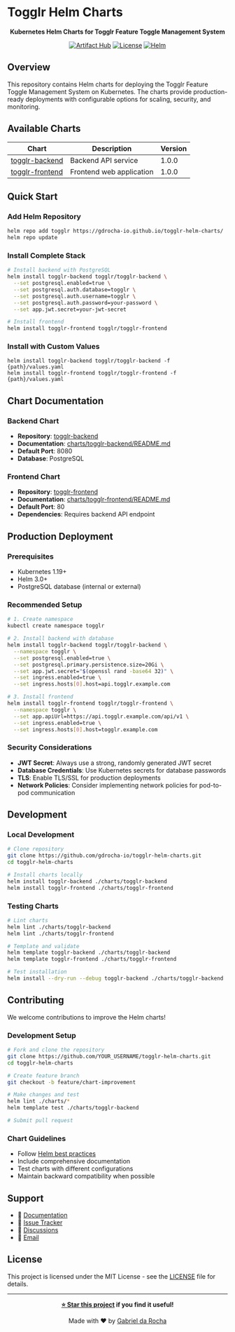 # Togglr Helm Charts

<div align="center">

**Kubernetes Helm Charts for Togglr Feature Toggle Management System**

[![Artifact Hub](https://img.shields.io/endpoint?url=https://artifacthub.io/badge/repository/togglr)](https://artifacthub.io/packages/search?repo=togglr)
[![License](https://img.shields.io/badge/license-MIT-green.svg)](LICENSE)
[![Helm](https://img.shields.io/badge/helm-v3-blue.svg)](https://helm.sh/)

</div>

## Overview

This repository contains Helm charts for deploying the Togglr Feature Toggle Management System on Kubernetes. The charts provide production-ready deployments with configurable options for scaling, security, and monitoring.

## Available Charts

| Chart | Description | Version |
|-------|-------------|---------|
| [togglr-backend](./charts/togglr-backend) | Backend API service | 1.0.0 |
| [togglr-frontend](./charts/togglr-frontend) | Frontend web application | 1.0.0 |

## Quick Start

### Add Helm Repository

```bash
helm repo add togglr https://gdrocha-io.github.io/togglr-helm-charts/
helm repo update
```

### Install Complete Stack

```bash
# Install backend with PostgreSQL
helm install togglr-backend togglr/togglr-backend \
  --set postgresql.enabled=true \
  --set postgresql.auth.database=togglr \
  --set postgresql.auth.username=togglr \
  --set postgresql.auth.password=your-password \
  --set app.jwt.secret=your-jwt-secret

# Install frontend
helm install togglr-frontend togglr/togglr-frontend
```

### Install with Custom Values
```
helm install togglr-backend togglr/togglr-backend -f {path}/values.yaml
helm install togglr-frontend togglr/togglr-frontend -f {path}/values.yaml
```

## Chart Documentation

### Backend Chart
- **Repository**: [togglr-backend](https://github.com/gdrocha-io/togglr-backend)
- **Documentation**: [charts/togglr-backend/README.md](./charts/togglr-backend/README.md)
- **Default Port**: 8080
- **Database**: PostgreSQL

### Frontend Chart
- **Repository**: [togglr-frontend](https://github.com/gdrocha-io/togglr-frontend)
- **Documentation**: [charts/togglr-frontend/README.md](./charts/togglr-frontend/README.md)
- **Default Port**: 80
- **Dependencies**: Requires backend API endpoint

## Production Deployment

### Prerequisites
- Kubernetes 1.19+
- Helm 3.0+
- PostgreSQL database (internal or external)

### Recommended Setup

```bash
# 1. Create namespace
kubectl create namespace togglr

# 2. Install backend with database
helm install togglr-backend togglr/togglr-backend \
  --namespace togglr \
  --set postgresql.enabled=true \
  --set postgresql.primary.persistence.size=20Gi \
  --set app.jwt.secret="$(openssl rand -base64 32)" \
  --set ingress.enabled=true \
  --set ingress.hosts[0].host=api.togglr.example.com

# 3. Install frontend
helm install togglr-frontend togglr/togglr-frontend \
  --namespace togglr \
  --set app.apiUrl=https://api.togglr.example.com/api/v1 \
  --set ingress.enabled=true \
  --set ingress.hosts[0].host=togglr.example.com
```

### Security Considerations

- **JWT Secret**: Always use a strong, randomly generated JWT secret
- **Database Credentials**: Use Kubernetes secrets for database passwords
- **TLS**: Enable TLS/SSL for production deployments
- **Network Policies**: Consider implementing network policies for pod-to-pod communication

## Development

### Local Development

```bash
# Clone repository
git clone https://github.com/gdrocha-io/togglr-helm-charts.git
cd togglr-helm-charts

# Install charts locally
helm install togglr-backend ./charts/togglr-backend
helm install togglr-frontend ./charts/togglr-frontend
```

### Testing Charts

```bash
# Lint charts
helm lint ./charts/togglr-backend
helm lint ./charts/togglr-frontend

# Template and validate
helm template togglr-backend ./charts/togglr-backend
helm template togglr-frontend ./charts/togglr-frontend

# Test installation
helm install --dry-run --debug togglr-backend ./charts/togglr-backend
```

## Contributing

We welcome contributions to improve the Helm charts!

### Development Setup

```bash
# Fork and clone the repository
git clone https://github.com/YOUR_USERNAME/togglr-helm-charts.git
cd togglr-helm-charts

# Create feature branch
git checkout -b feature/chart-improvement

# Make changes and test
helm lint ./charts/*
helm template test ./charts/togglr-backend

# Submit pull request
```

### Chart Guidelines

- Follow [Helm best practices](https://helm.sh/docs/chart_best_practices/)
- Include comprehensive documentation
- Test charts with different configurations
- Maintain backward compatibility when possible

## Support

- 📖 [Documentation](https://github.com/gdrocha-io/togglr/wiki)
- 🐛 [Issue Tracker](https://github.com/gdrocha-io/togglr-helm-charts/issues)
- 💬 [Discussions](https://github.com/gdrocha-io/togglr-helm-charts/discussions)
- 📧 [Email](mailto:gabriel@gdrocha.io)

## License

This project is licensed under the MIT License - see the [LICENSE](LICENSE) file for details.

---

<div align="center">

**[⭐ Star this project](https://github.com/gdrocha-io/togglr-helm-charts) if you find it useful!**

Made with ❤️ by [Gabriel da Rocha](https://github.com/gdrocha)

</div>